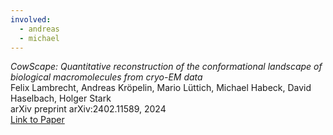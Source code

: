 ```yaml
---
involved:
  - andreas
  - michael
---
```


*CowScape: Quantitative reconstruction of the conformational landscape of biological macromolecules from cryo-EM data*  
Felix Lambrecht, Andreas Kröpelin, Mario Lüttich, Michael Habeck, David Haselbach, Holger Stark  
arXiv preprint arXiv:2402.11589, 2024  
[Link to Paper](https://arxiv.org/abs/2402.11589)  

